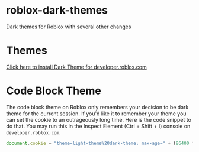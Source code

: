 # roblox-dark-themes
Dark themes for Roblox with several other changes

# Themes
[Click here to install Dark Theme for developer.roblox.com](https://raw.githubusercontent.com/NovusTheory/roblox-dark-themes/master/developer-roblox-dark.user.css)

# Code Block Theme
The code block theme on Roblox only remembers your decision to be dark theme for the current session. If you'd like it to remember your theme you can set the cookie to an outrageously long time. Here is the code snippet to do that. You may run this in the Inspect Element (Ctrl + Shift + I) console on `developer.roblox.com`.
```javascript
document.cookie = "theme=light-theme%20dark-theme; max-age=" + (86400 * 365) * 9999 + "; path=/;";
```
